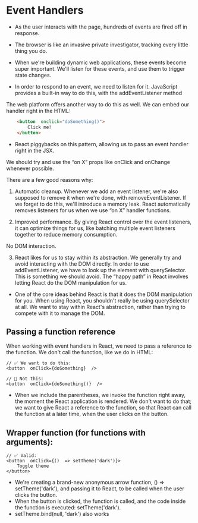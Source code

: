 # Event Handlers

- As the user interacts with the page, hundreds of events are fired off in response.

- The browser is like an invasive private investigator, tracking every little thing you do.

- When we're building dynamic web applications, these events become super important. We'll listen for these events, and use them to trigger state changes.

- In order to respond to an event, we need to listen for it. JavaScript provides a built-in way to do this, with the addEventListener method

  

The web platform offers another way to do this as well. We can embed our handler right in the HTML:

  
```html
    <button  onclick="doSomething()"> 
	    Click me!
    </button>
```
  

- React piggybacks on this pattern, allowing us to pass an event handler right in the JSX.

  

We should try and use the “on X” props like onClick and onChange whenever possible.

  

There are a few good reasons why:

  

1. Automatic cleanup. Whenever we add an event listener, we're also supposed to remove it when we're done, with removeEventListener. If we forget to do this, we'll introduce a memory leak. React automatically removes listeners for us when we use “on X” handler functions.

  

2. Improved performance. By giving React control over the event listeners, it can optimize things for us, like batching multiple event listeners together to reduce memory consumption.

No DOM interaction.

  

3. React likes for us to stay within its abstraction. We generally try and avoid interacting with the DOM directly. In order to use addEventListener, we have to look up the element with querySelector. This is something we should avoid. The “happy path” in React involves letting React do the DOM manipulation for us.

  

- One of the core ideas behind React is that it does the DOM manipulation for you. When using React, you shouldn't really be using querySelector at all. We want to stay within React's abstraction, rather than trying to compete with it to manage the DOM.

## Passing a function reference

When working with event handlers in React, we need to pass a reference to the function. We don't call the function, like we do in HTML:


    // ✅ We want to do this:
    <button  onClick={doSomething}  />
    
    // 🚫 Not this:
    <button  onClick={doSomething()}  />

  

- When we include the parentheses, we invoke the function right away, the moment the React application is rendered. We don't want to do that; we want to give React a reference to the function, so that React can call the function at a later time, when the user clicks on the button.  

## Wrapper function (for functions with arguments):


    // ✅ Valid:
    <button  onClick={()  => setTheme('dark')}>
	    Toggle theme
    </button>

- We're creating a brand-new anonymous arrow function, () => setTheme('dark'), and passing it to React, to be called when the user clicks the button.
- When the button is clicked, the function is called, and the code inside the function is executed: setTheme('dark').
- setTheme.bind(null, 'dark') also works


